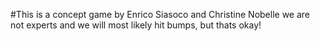 #This is a concept game by Enrico Siasoco and Christine Nobelle
we are not experts and we will most likely hit bumps, but thats okay!